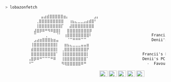 ```zsh
> lobazonfetch
```


```csharp
            ⠀⠀⠀⣤⣴⣾⣿⣿⣿⣿⣿⣶⡄⠀⠀⠀⠀⠀⠀⠀⠀⠀⣠⡄
⠀⠀           ⢀⣿⣿⣿⣿⣿⣿⣿⣿⣿⠀⠀⢰⣦⣄⣀⣀⣠⣴⣾⣿⠃                                     -
⠀⠀           ⢸⣿⣿⣿⣿⣿⣿⣿⣿⡏⠀⠀⣼⣿⣿⣿⣿⣿⣿⣿⣿⠀                               OS: Tiny 11
⠀          ⠀⣼⣿⡿⠿⠛⠻⠿⣿⣿⡇⠀⠀⣿⣿⣿⣿⣿⣿⣿⣿⡿⠀                           
          ⠀⠀⠉⠀⠀⠀⢀⠀⠀⠀⠈⠁⠀⢰⣿⣿⣿⣿⣿⣿⣿⣿⠇⠀                         Francii's Discord: spogliqmi
          ⠀⠀⣠⣴⣶⣿⣿⣿⣷⣶⣤⠀⠀⠀⠈⠉⠛⠛⠛⠉⠉⠀⠀⠀                         Denii's   Discord: __d3nis
          ⠀⢸⣿⣿⣿⣿⣿⣿⣿⣿⡇⠀⠀⣶⣦⣄⣀⣀⣀⣤⣤⣶⠀⠀
          ⠀⣾⣿⣿⣿⣿⣿⣿⣿⣿⡇⠀⢀⣿⣿⣿⣿⣿⣿⣿⣿⡟⠀⠀
          ⠀⣿⣿⣿⣿⣿⣿⣿⣿⣿⠁⠀⢸⣿⣿⣿⣿⣿⣿⣿⣿⡇⠀⠀                     Francii's PC: i7-9700F & RTX 2060
          ⢠⣿⡿⠿⠛⠉⠉⠉⠛⠿⠀⠀⢸⣿⣿⣿⣿⣿⣿⣿⣿⠁⠀⠀                     Denii's PC:   i5-9400F & GTX 1650
          ⠘⠉⠀⠀⠀⠀⠀⠀⠀⠀⠀⠀⠻⢿⣿⣿⣿⣿⣿⠿⠛⠀⠀⠀                       -  Favourite Distro: ArchBtw  -
```

<p align="center">
  &nbsp; &nbsp; &nbsp; &nbsp; &nbsp;&nbsp; &nbsp; &nbsp; &nbsp; &nbsp;&nbsp; &nbsp; &nbsp; &nbsp; &nbsp; &nbsp; &nbsp; &nbsp; &nbsp; &nbsp; &nbsp;&nbsp; &nbsp; &nbsp; &nbsp; &nbsp;&nbsp; &nbsp; &nbsp; &nbsp; &nbsp;
  <img alt="#474342" src="https://via.placeholder.com/15/ADBAC7/000000?text=+" width="25" height="20" />
  <img alt="#fbedf6" src="https://via.placeholder.com/15/6CB6FF/000000?text=+" width="25" height="20" />
  <img alt="#c9594d" src="https://via.placeholder.com/15/F47067/000000?text=+" width="25" height="20" />
  <img alt="#f8b9b2" src="https://via.placeholder.com/15/DCBDFB/000000?text=+" width="25" height="20" />
  <img alt="#f8b9b2" src="https://via.placeholder.com/15/57ab5a/000000?text=+" width="25" height="20" />
</p>
